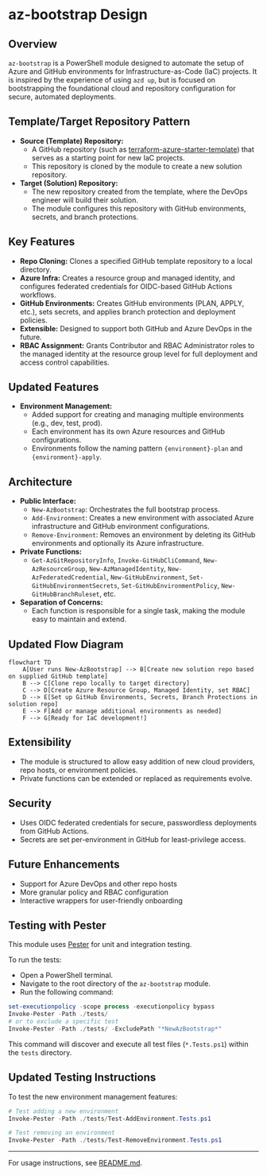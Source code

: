 # az-bootstrap Design

## Overview

`az-bootstrap` is a PowerShell module designed to automate the setup of Azure and GitHub environments for Infrastructure-as-Code (IaC) projects. It is inspired by the experience of using `azd up`, but is focused on bootstrapping the foundational cloud and repository configuration for secure, automated deployments.

## Template/Target Repository Pattern

- **Source (Template) Repository:**
  - A GitHub repository (such as [terraform-azure-starter-template](https://github.com/kewalaka/terraform-azure-starter-template)) that serves as a starting point for new IaC projects.
  - This repository is cloned by the module to create a new solution repository.
- **Target (Solution) Repository:**
  - The new repository created from the template, where the DevOps engineer will build their solution.
  - The module configures this repository with GitHub environments, secrets, and branch protections.

## Key Features

- **Repo Cloning:** Clones a specified GitHub template repository to a local directory.
- **Azure Infra:** Creates a resource group and managed identity, and configures federated credentials for OIDC-based GitHub Actions workflows.
- **GitHub Environments:** Creates GitHub environments (PLAN, APPLY, etc.), sets secrets, and applies branch protection and deployment policies.
- **Extensible:** Designed to support both GitHub and Azure DevOps in the future.
- **RBAC Assignment:** Grants Contributor and RBAC Administrator roles to the managed identity at the resource group level for full deployment and access control capabilities.

## Updated Features

- **Environment Management:**
  - Added support for creating and managing multiple environments (e.g., dev, test, prod).
  - Each environment has its own Azure resources and GitHub configurations.
  - Environments follow the naming pattern `{environment}-plan` and `{environment}-apply`.

## Architecture

- **Public Interface:**
  - `New-AzBootstrap`: Orchestrates the full bootstrap process.
  - `Add-Environment`: Creates a new environment with associated Azure infrastructure and GitHub environment configurations.
  - `Remove-Environment`: Removes an environment by deleting its GitHub environments and optionally its Azure infrastructure.
- **Private Functions:**
  - `Get-AzGitRepositoryInfo`, `Invoke-GitHubCliCommand`, `New-AzResourceGroup`, `New-AzManagedIdentity`, `New-AzFederatedCredential`, `New-GitHubEnvironment`, `Set-GitHubEnvironmentSecrets`, `Set-GitHubEnvironmentPolicy`, `New-GitHubBranchRuleset`, etc.
- **Separation of Concerns:**
  - Each function is responsible for a single task, making the module easy to maintain and extend.

## Updated Flow Diagram

```mermaid
flowchart TD
    A[User runs New-AzBootstrap] --> B[Create new solution repo based on supplied GitHub template]
    B --> C[Clone repo locally to target directory]
    C --> D[Create Azure Resource Group, Managed Identity, set RBAC]
    D --> E[Set up GitHub Environments, Secrets, Branch Protections in solution repo]
    E --> F[Add or manage additional environments as needed]
    F --> G[Ready for IaC development!]
```

## Extensibility

- The module is structured to allow easy addition of new cloud providers, repo hosts, or environment policies.
- Private functions can be extended or replaced as requirements evolve.

## Security

- Uses OIDC federated credentials for secure, passwordless deployments from GitHub Actions.
- Secrets are set per-environment in GitHub for least-privilege access.

## Future Enhancements

- Support for Azure DevOps and other repo hosts
- More granular policy and RBAC configuration
- Interactive wrappers for user-friendly onboarding

## Testing with Pester

This module uses [Pester](https://pester.dev/) for unit and integration testing.

To run the tests:

- Open a PowerShell terminal.
- Navigate to the root directory of the `az-bootstrap` module.
- Run the following command:

```powershell
set-executionpolicy -scope process -executionpolicy bypass
Invoke-Pester -Path ./tests/
# or to exclude a specific test
Invoke-Pester -Path ./tests/ -ExcludePath "*NewAzBootstrap*"
```

This command will discover and execute all test files (`*.Tests.ps1`) within the `tests` directory.

## Updated Testing Instructions

To test the new environment management features:

```powershell
# Test adding a new environment
Invoke-Pester -Path ./tests/Test-AddEnvironment.Tests.ps1

# Test removing an environment
Invoke-Pester -Path ./tests/Test-RemoveEnvironment.Tests.ps1
```

---

For usage instructions, see [README.md](./README.md).
